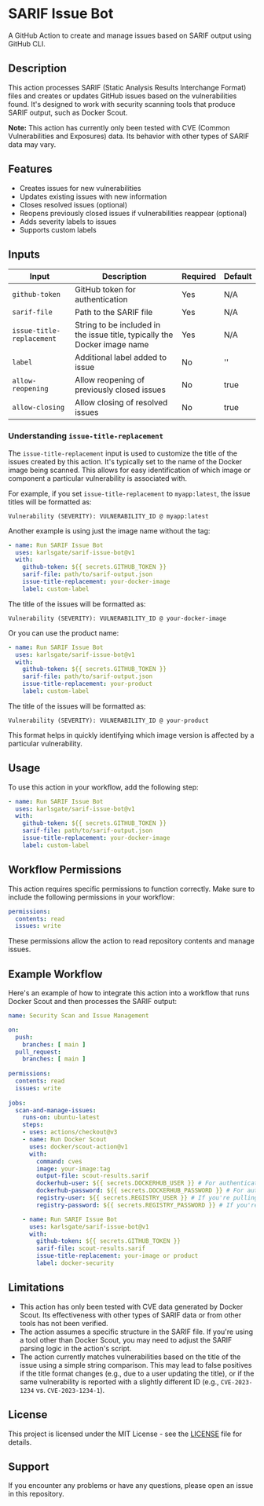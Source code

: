 # SARIF Issue Bot

A GitHub Action to create and manage issues based on SARIF output using GitHub CLI.

## Description

This action processes SARIF (Static Analysis Results Interchange Format) files and creates or updates GitHub issues based on the vulnerabilities found. It's designed to work with security scanning tools that produce SARIF output, such as Docker Scout.

**Note:** This action has currently only been tested with CVE (Common Vulnerabilities and Exposures) data. Its behavior with other types of SARIF data may vary.

## Features

- Creates issues for new vulnerabilities
- Updates existing issues with new information
- Closes resolved issues (optional)
- Reopens previously closed issues if vulnerabilities reappear (optional)
- Adds severity labels to issues
- Supports custom labels

## Inputs

| Input | Description | Required | Default |
|-------|-------------|----------|---------|
| `github-token` | GitHub token for authentication | Yes | N/A |
| `sarif-file` | Path to the SARIF file | Yes | N/A |
| `issue-title-replacement` | String to be included in the issue title, typically the Docker image name | Yes | N/A |
| `label` | Additional label added to issue | No | '' |
| `allow-reopening` | Allow reopening of previously closed issues | No | true |
| `allow-closing` | Allow closing of resolved issues | No | true |

### Understanding `issue-title-replacement`

The `issue-title-replacement` input is used to customize the title of the issues created by this action. It's typically set to the name of the Docker image being scanned. This allows for easy identification of which image or component a particular vulnerability is associated with.

For example, if you set `issue-title-replacement` to `myapp:latest`, the issue titles will be formatted as:

```
Vulnerability (SEVERITY): VULNERABILITY_ID @ myapp:latest
```

Another example is using just the image name without the tag:

```yaml
- name: Run SARIF Issue Bot
  uses: karlsgate/sarif-issue-bot@v1
  with:
    github-token: ${{ secrets.GITHUB_TOKEN }}
    sarif-file: path/to/sarif-output.json
    issue-title-replacement: your-docker-image
    label: custom-label
```

The title of the issues will be formatted as:

```
Vulnerability (SEVERITY): VULNERABILITY_ID @ your-docker-image
```

Or you can use the product name:

```yaml
- name: Run SARIF Issue Bot
  uses: karlsgate/sarif-issue-bot@v1
  with:
    github-token: ${{ secrets.GITHUB_TOKEN }}
    sarif-file: path/to/sarif-output.json
    issue-title-replacement: your-product
    label: custom-label
```

The title of the issues will be formatted as:

```
Vulnerability (SEVERITY): VULNERABILITY_ID @ your-product
```


This format helps in quickly identifying which image version is affected by a particular vulnerability.

## Usage

To use this action in your workflow, add the following step:

```yaml
- name: Run SARIF Issue Bot
  uses: karlsgate/sarif-issue-bot@v1
  with:
    github-token: ${{ secrets.GITHUB_TOKEN }}
    sarif-file: path/to/sarif-output.json
    issue-title-replacement: your-docker-image
    label: custom-label
```

## Workflow Permissions

This action requires specific permissions to function correctly. Make sure to include the following permissions in your workflow:

```yaml
permissions:
  contents: read
  issues: write
```

These permissions allow the action to read repository contents and manage issues.

## Example Workflow

Here's an example of how to integrate this action into a workflow that runs Docker Scout and then processes the SARIF output:

```yaml
name: Security Scan and Issue Management

on:
  push:
    branches: [ main ]
  pull_request:
    branches: [ main ]
  
permissions:
  contents: read
  issues: write
  
jobs:
  scan-and-manage-issues:
    runs-on: ubuntu-latest
    steps:
    - uses: actions/checkout@v3
    - name: Run Docker Scout
      uses: docker/scout-action@v1
      with:
        command: cves
        image: your-image:tag
        output-file: scout-results.sarif
        dockerhub-user: ${{ secrets.DOCKERHUB_USER }} # For authentication to Docker Hub, or you can use the docker/login-action before this step
        dockerhub-password: ${{ secrets.DOCKERHUB_PASSWORD }} # For authentication to Docker Hub, or you can use the docker/login-action before this step
        registry-user: ${{ secrets.REGISTRY_USER }} # If you're pulling from a private registry like ACR or ECR
        registry-password: ${{ secrets.REGISTRY_PASSWORD }} # If you're pulling from a private registry like ACR or ECR

    - name: Run SARIF Issue Bot
      uses: karlsgate/sarif-issue-bot@v1
      with:
        github-token: ${{ secrets.GITHUB_TOKEN }}
        sarif-file: scout-results.sarif
        issue-title-replacement: your-image or product
        label: docker-security
```


## Limitations

- This action has only been tested with CVE data generated by Docker Scout. Its effectiveness with other types of SARIF data or from other tools has not been verified.
- The action assumes a specific structure in the SARIF file. If you're using a tool other than Docker Scout, you may need to adjust the SARIF parsing logic in the action's script.
- The action currently matches vulnerabilities based on the title of the issue using a simple string comparison. This may lead to false positives if the title format changes (e.g., due to a user updating the title), or if the same vulnerability is reported with a slightly different ID (e.g., `CVE-2023-1234` vs. `CVE-2023-1234-1`).

## License

This project is licensed under the MIT License - see the [LICENSE](LICENSE) file for details.

## Support

If you encounter any problems or have any questions, please open an issue in this repository.